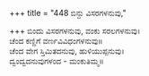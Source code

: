+++
title = "448 ಬಿನ್ದು ವಿಸರಗಳನುವು,"

+++
ಬಿಂದು ವಿಸರಗಳನುವು, ವಂಕು ಸರಲಗಳನುವು।  
ಚೆಂದ ಕಣ್ಣಿಗೆ ವರ್ಣವಿವಿಧಂಗಳನುವು॥  
ಚೆಂದ ವೇಗ ಸ್ತಿಮಿತದನುವು, ಹುಳಿಯುಪ್ಪನುವು।  
ದ್ವಂದ್ವದನುವುಗಳಂದ - ಮಂಕುತಿಮ್ಮ॥  
